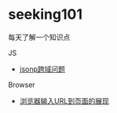 # seeking101
每天了解一个知识点

JS 
- [jsonp跨域问题](./JS/jsonp.md)

Browser
- [浏览器输入URL到页面的展现](./Browser/url_performance.md)